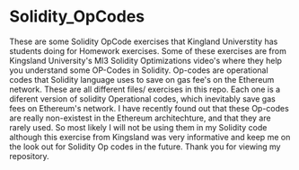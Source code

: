 # Solidity_OpCodes
These are some Solidity OpCode exercises that Kingland Universtity has students doing for Homework exercises.
Some of these exercises are from Kingsland University's MI3 Solidity Optimizations video's where they help you understand some OP-Codes in Solidity.
Op-codes are operational codes that Solidity language uses to save on gas fee's on the Ethereum network. These are all different files/ exercises in this repo. Each one is a diferent version of solidity Operational codes, which inevitably save gas fees on Ethereum's network. I have recently found out that these Op-codes are really non-existest in the Ethereum architechture, and that they are rarely used. So most likely I will not be using them in my Solidity code although this exercise from Kingsland was very informative and keep me on the look out for Solidity Op codes in the future. Thank you for viewing my repository. 
